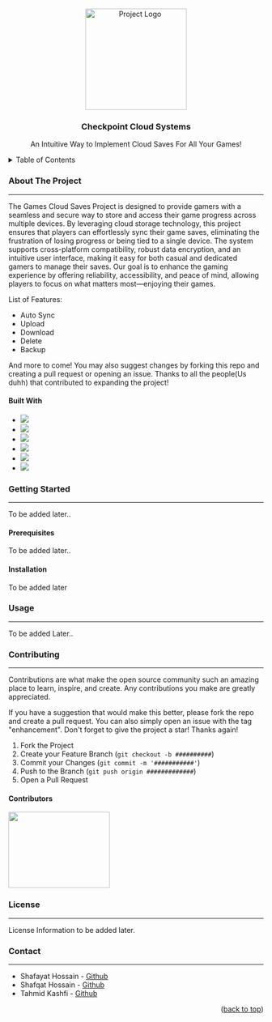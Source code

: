 <!--PROJECT LOGO -->

<br />
<div align = "center">
<p align="center">
 <img src ="https://i.imgur.com/mxrDruJ.png" alt="Project Logo" width ="200">
</p>

<h3 align="center">Checkpoint Cloud Systems</h3>

<p align="center">
An Intuitive Way to Implement Cloud Saves For All Your Games!
</p>
</div>

<!-- TABLE OF CONTENTS -->

<details>
  <summary>Table of Contents</summary>
  <ol>
    <li>
      <a href="#about-the-project">About The Project</a>
      <ul>
        <li><a href="#built-with">Built With</a></li>
      </ul>
    </li>
    <li>
      <a href="#getting-started">Getting Started</a>
      <ul>
        <li><a href="#prerequisites">Prerequisites</a></li>
        <li><a href="#installation">Installation</a></li>
      </ul>
    </li>
    <li><a href="#usage">Usage</a></li>
    <li><a href="#contributing">Contributing</a></li>
    <li><a href="#license">License</a></li>
    <li><a href="#contact">Contact</a></li>
  </ol>
</details>
  </ol>
</details>
<!-- ABOUT THE PROJECT -->

<h3 align="left">About The Project</h3>

---

The Games Cloud Saves Project is designed to provide gamers with a seamless and secure way to store and access their game progress across multiple devices. By leveraging cloud storage technology, this project ensures that players can effortlessly sync their game saves, eliminating the frustration of losing progress or being tied to a single device. The system supports cross-platform compatibility, robust data encryption, and an intuitive user interface, making it easy for both casual and dedicated gamers to manage their saves. Our goal is to enhance the gaming experience by offering reliability, accessibility, and peace of mind, allowing players to focus on what matters most—enjoying their games.

<p align="left">
List of Features:
</p>
<ul>
<li><a>Auto Sync</a></li>
<li><a>Upload</a></li>
<li><a>Download</a></li>
<li><a>Delete</a></li>
<li><a>Backup</a></li>
</ul>
And more to come!
You may also suggest changes by forking this repo and creating a pull request or opening an issue.
Thanks to all the people(Us duhh) that contributed to expanding the project!
<h4 align="left">Built With</h4>
<ul>
<li><a href="https://react.dev"><img src ="https://img.shields.io/badge/React_Native-20232A?style=for-the-badge&logo=react&logoColor=61DAFB"></a></li>
<li><a href="https://www.javascript.com"><img src ="https://img.shields.io/badge/JavaScript-323330?style=for-the-badge&logo=javascript&logoColor=F7DF1E"></a></li>
<li><a href="https://www.typescriptlang.org"><img src="https://img.shields.io/badge/TypeScript-007ACC?style=for-the-badge&logo=typescript&logoColor=white"></a></li>
<li><a href="https://www.electronjs.org"><img src="https://img.shields.io/badge/Electron-2B2E3A?style=for-the-badge&logo=electron&logoColor=9FEAF9"></a></li>
<li><a href="https://ui.shadcn.com"><img src="https://img.shields.io/badge/shadcn%2Fui-000000?style=for-the-badge&logo=shadcnui&logoColor=white"></a></li>
<li><a href="https://tailwindcss.com"><img src="https://img.shields.io/badge/Tailwind_CSS-38B2AC?style=for-the-badge&logo=tailwind-css&logoColor=white"></a></li>
</ul>

<!-- GETTING STARTED -->

<h3 align="left">Getting Started</h3>

---

To be added later..

<h4 align="left">Prerequisites</h4>

To be added later..

<h4 align="left">Installation</h4>

To be added later

<!-- USAGE EXAMPLES -->

<h3 align="left">Usage</h3>

---

To be added Later..

<!-- CONTRIBUTING -->

<h3 align="left">Contributing</h3>

---

Contributions are what make the open source community such an amazing place to learn, inspire, and create. Any contributions you make are greatly appreciated.

If you have a suggestion that would make this better, please fork the repo and create a pull request. You can also simply open an issue with the tag "enhancement".
Don't forget to give the project a star! Thanks again!

1. Fork the Project
2. Create your Feature Branch (`git checkout -b ##########`)
3. Commit your Changes (`git commit -m '###########'`)
4. Push to the Branch (`git push origin #############`)
5. Open a Pull Request

<h4 align="left">Contributors</h4>

<a href="https://github.com/Shafayat1777/check-point/graphs/contributors">
    <img src ="https://i.imgur.com/4375JjA.png" width ="200" height="150"></a>

<!-- LICENSE -->

<h3 align="left">License</h3>

---

License Information to be added later.

<!-- CONTACT -->
<h3 align="left">Contact</h3>

---

<ul>
<li>Shafayat Hossain - <a href="https://github.com/Shafayat1777">Github</a></li>
<li>Shafqat Hossain - <a href="https://github.com/ShafqatHossain">Github</a></li>
<li>Tahmid Kashfi - <a href="https://github.com/trkZahed">Github</a></li>
</ul>

<p align="right">(<a href="#about-the-project">back to top</a>)</p>
